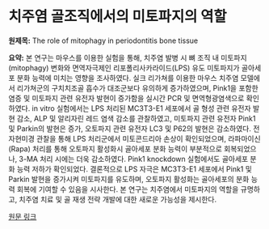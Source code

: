 # 치주염 골조직에서의 미토파지의 역할

**원제목:** The role of mitophagy in periodontitis bone tissue

**요약:** 본 연구는 마우스를 이용한 실험을 통해,  치주염 발병 시 뼈 조직 내 미토파지(mitophagy) 변화와 면역자극제인 리포폴리사카라이드(LPS) 유도 미토파지가 골아세포 분화 능력에 미치는 영향을 조사하였다. 실크 리가쳐를 이용한 마우스 치주염 모델에서 리가쳐군의 구치치조골 흡수가 대조군보다 유의하게 증가하였으며,  Pink1을 포함한 염증 및 미토파지 관련 유전자 발현이 증가함을 실시간 PCR 및 면역형광염색으로 확인하였다.  in vitro 실험에서는 LPS 처리된 MC3T3-E1 세포에서 골 형성 관련 유전자 발현 감소, ALP 및 알리자린 레드 염색 감소를 관찰하였고,  미토파지 관련 유전자 Pink1 및 Parkin의 발현은 증가, 오토파지 관련 유전자 LC3 및 P62의 발현은 감소하였다. 전자현미경 관찰을 통해 LPS 처리군에서 미토콘드리아 손상이 확인되었으며,  라파마이신(Rapa) 처리를 통해 오토파지 활성화시 골아세포 분화 능력이 부분적으로 회복되었으나, 3-MA 처리 시에는 더욱 감소하였다.  Pink1 knockdown 실험에서도 골아세포 분화 능력 저하가 확인되었다. 결론적으로 LPS 자극은 MC3T3-E1 세포에서 Pink1 및 Parkin 발현을 증가시켜 미토파지를 유도하며, 오토파지 활성화는 골아세포의 분화 능력 회복에 기여할 수 있음을 시사한다.  본 연구는 치주염에서 미토파지의 역할을 규명하고, 치주염 치료 및 골 재생 전략 개발에 대한 새로운 가능성을 제시한다.

[원문 링크](https://journal06.magtech.org.cn/Jweb_joms/EN/Y2025/V35/I3/171)
